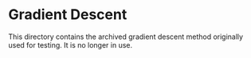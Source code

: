 # Gradient Descent
This directory contains the archived gradient descent method originally used for testing. It is no longer in use.